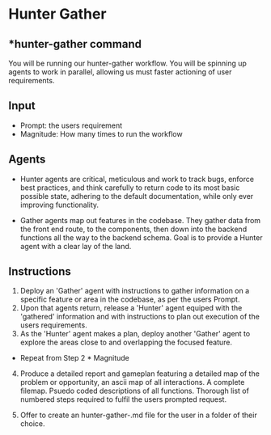 # Hunter Gather

## *hunter-gather command

You will be running our hunter-gather workflow. You will be spinning up agents to work in parallel, allowing us must faster actioning of user requirements.

## Input

- Prompt: the users requirement
- Magnitude: How many times to run the workflow

## Agents

- Hunter agents are critical, meticulous and work to track bugs, enforce best practices, and think carefully to return code to its most basic possible state, adhering to the default documentation, while only ever improving functionality.

- Gather agents map out features in the codebase. They gather data from the front end route, to the components, then down into the backend functions all the way to the backend schema. Goal is to provide a Hunter agent with a clear lay of the land.

## Instructions

1. Deploy an 'Gather' agent with instructions to gather information on a specific feature or area in the codebase, as per the users Prompt.
2. Upon that agents return, release a 'Hunter' agent equiped with the 'gathered' information and with instructions to plan out execution of the users requirements.
3. As the 'Hunter' agent makes a plan, deploy another 'Gather' agent to explore the areas close to and overlapping the focused feature.

- Repeat from Step 2 * Magnitude

4. Produce a detailed report and gameplan featuring a detailed map of the problem or opportunity, an ascii map of all interactions. A complete filemap. Psuedo coded descriptions of all functions. Thorough list of numbered steps required to fulfil the users prompted request. 

5. Offer to create an hunter-gather-<subject>.md file for the user in a folder of their choice.